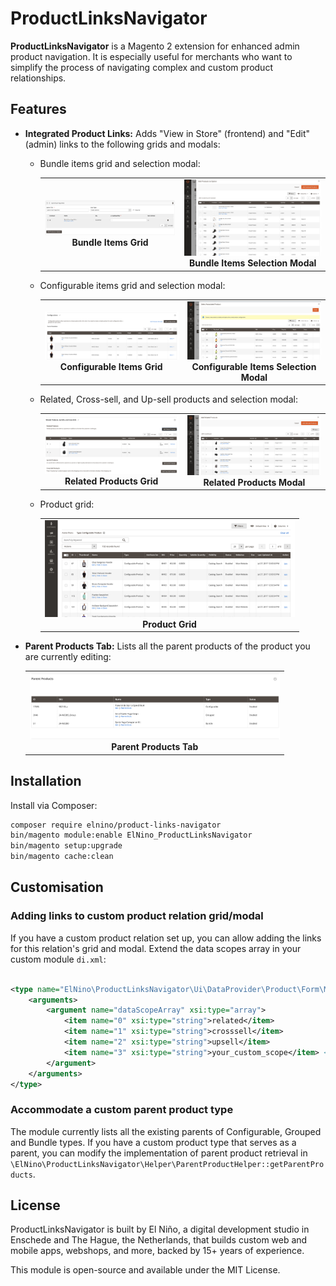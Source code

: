 # ProductLinksNavigator

**ProductLinksNavigator** is a Magento 2 extension for enhanced admin product navigation. It is especially useful for
merchants who want to simplify the process of navigating complex and custom product relationships.

## Features

- **Integrated Product Links:** Adds "View in Store" (frontend) and "Edit" (admin) links to the following grids and modals:

    - Bundle items grid and selection modal:

      <table align="center">
        <tr>
          <td align="center">
            <img src=".github/screenshots/bundle_selections_tab.png" alt="Bundle Items Grid" width="400"/><br>
            <strong>Bundle Items Grid</strong>
          </td>
          <td align="center">
            <img src=".github/screenshots/bundle_selections_modal.png" alt="Bundle Items Selection Modal" width="400"/><br>
            <strong>Bundle Items Selection Modal</strong>
          </td>
        </tr>
      </table>

    - Configurable items grid and selection modal:

      <table align="center">
        <tr>
          <td align="center">
            <img src=".github/screenshots/configurable_selections_tab.png" alt="Configurable Items Grid" width="400"/><br>
            <strong>Configurable Items Grid</strong>
          </td>
          <td align="center">
            <img src=".github/screenshots/configurable_selections_modal.png" alt="Configurable Items Selection Modal" width="400"/><br>
            <strong>Configurable Items Selection Modal</strong>
          </td>
        </tr>
      </table>

    - Related, Cross-sell, and Up-sell products and selection modal:

      <table align="center">
        <tr>
          <td align="center">
            <img src=".github/screenshots/related_grid.png" alt="Related Products Grid" width="400"/><br>
            <strong>Related Products Grid</strong>
          </td>
          <td align="center">
            <img src=".github/screenshots/related_grid_modal.png" alt="Related Products Modal" width="400"/><br>
            <strong>Related Products Modal</strong>
          </td>
        </tr>
      </table>

    - Product grid:

      <table align="center">
        <tr>
          <td align="center">
            <img src=".github/screenshots/product_grid.png" alt="Product Grid" width="400"/><br>
            <strong>Product Grid</strong>
          </td>
        </tr>
      </table>

- **Parent Products Tab:** Lists all the parent products of the product you are currently editing:

  <table align="center">
    <tr>
      <td align="center">
        <img src=".github/screenshots/parent_products_tab.png" alt="Parent Products Tab" width="400"/><br>
        <strong>Parent Products Tab</strong>
      </td>
    </tr>
  </table>

## Installation

Install via Composer:

```bash
composer require elnino/product-links-navigator
bin/magento module:enable ElNino_ProductLinksNavigator
bin/magento setup:upgrade
bin/magento cache:clean
```

## Customisation

### Adding links to custom product relation grid/modal

If you have a custom product relation set up, you can allow adding the links for this relation's grid and modal. Extend
the data scopes array in your custom module `di.xml`:

```xml

<type name="ElNino\ProductLinksNavigator\Ui\DataProvider\Product\Form\Modifier\RelatedProductLinks">
    <arguments>
        <argument name="dataScopeArray" xsi:type="array">
            <item name="0" xsi:type="string">related</item>
            <item name="1" xsi:type="string">crosssell</item>
            <item name="2" xsi:type="string">upsell</item>
            <item name="3" xsi:type="string">your_custom_scope</item> <!-- Add your custom scope here -->
        </argument>
    </arguments>
</type>
```

### Accommodate a custom parent product type

The module currently lists all the existing parents of Configurable, Grouped and Bundle types. If you have a custom
product type that serves as a parent, you can modify the implementation of parent product retrieval in
`\ElNino\ProductLinksNavigator\Helper\ParentProductHelper::getParentProducts`.

## License

ProductLinksNavigator is built by El Niño, a digital development studio in Enschede and The Hague, the Netherlands, that
builds custom web and mobile apps, webshops, and more, backed by 15+ years of experience.

This module is open-source and available under the MIT License.
